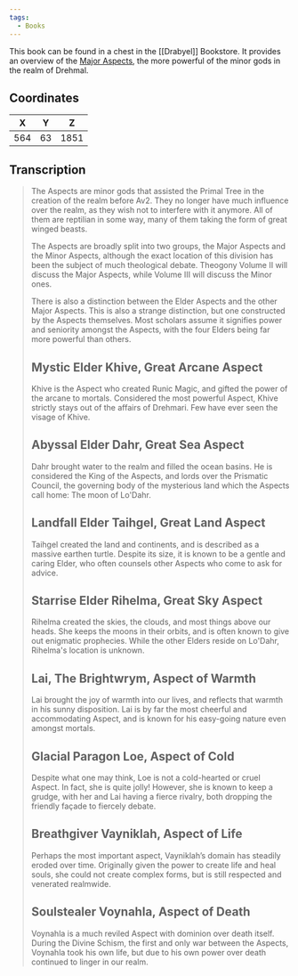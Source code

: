 ```yaml
---
tags:
  - Books
---
```


This book can be found in a chest in the [[Drabyel]] Bookstore. It provides an overview of the [Major Aspects](/Lore/Higher_Beings/Aspects/Major_Aspects/), the more powerful of the minor gods in the realm of Drehmal.

## Coordinates
| **X** | **Y** | **Z** |
| :---: | :---: | :---: |
|  564  |  63   | 1851  |

## Transcription
> The Aspects are minor gods that assisted the Primal Tree in the creation of the realm before Av2. They no longer have much influence over the realm, as they wish not to interfere with it anymore. All of them are reptilian in some way, many of them taking the form of great winged beasts.
>
> The Aspects are broadly split into two groups, the Major Aspects and the Minor Aspects, although the exact location of this division has been the subject of much theological debate. Theogony Volume II will discuss the Major Aspects, while Volume III will discuss the Minor ones.
>
> There is also a distinction between the Elder Aspects and the other Major Aspects. This is also a strange distinction, but one constructed by the Aspects themselves. Most scholars assume it signifies power and seniority amongst the Aspects, with the four Elders being far more powerful than others.
>
> Mystic Elder Khive, Great Arcane Aspect
> -------------------
> Khive is the Aspect who created Runic Magic, and gifted the power of the arcane to mortals. Considered the most powerful Aspect, Khive strictly stays out of the affairs of Drehmari. Few have ever seen the visage of Khive.
>
> Abyssal Elder Dahr, Great Sea Aspect
> -------------------
> Dahr brought water to the realm and filled the ocean basins. He is considered the King of the Aspects, and lords over the Prismatic Council, the governing body of the mysterious land which the Aspects call home: The moon of Lo'Dahr.
>
> Landfall Elder Taihgel, Great Land Aspect
> -------------------
> Taihgel created the land and continents, and is described as a massive earthen turtle. Despite its size, it is known to be a gentle and caring Elder, who often counsels other Aspects who come to ask for advice.
>
> Starrise Elder Rihelma, Great Sky Aspect
> -------------------
> Rihelma created the skies, the clouds, and most things above our heads. She keeps the moons in their orbits, and is often known to give out enigmatic prophecies. While the other Elders reside on Lo'Dahr, Rihelma's location is unknown.
>
> Lai, The Brightwrym, Aspect of Warmth
> -------------------
> Lai brought the joy of warmth into our lives, and reflects that warmth in his sunny disposition. Lai is by far the most cheerful and accommodating Aspect, and is known for his easy-going nature even amongst mortals.
>
> Glacial Paragon Loe, Aspect of Cold
> -------------------
> Despite what one may think, Loe is not a cold-hearted or cruel Aspect. In fact, she is quite jolly! However, she is known to keep a grudge, with her and Lai having a fierce rivalry, both dropping the friendly façade to fiercely debate.
>
> Breathgiver Vayniklah, Aspect of Life
> -------------------
> Perhaps the most important aspect, Vayniklah’s domain has steadily eroded over time. Originally given the power to create life and heal souls, she could not create complex forms, but is still respected and venerated realmwide.
>
> Soulstealer Voynahla, Aspect of Death
> -------------------
> Voynahla is a much reviled Aspect with dominion over death itself. During the Divine Schism, the first and only war between the Aspects, Voynahla took his own life, but due to his own power over death continued to linger in our realm.


